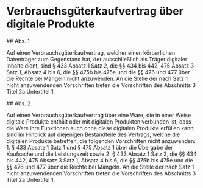 # Verbrauchsgüterkaufvertrag über digitale Produkte



\#\# Abs. 1

 Auf einen Verbrauchsgüterkaufvertrag, welcher einen körperlichen Datenträger zum Gegenstand hat, der ausschließlich als Träger digitaler Inhalte dient, sind § 433 Absatz 1 Satz 2, die §§ 434 bis 442, 475 Absatz 3 Satz 1, Absatz 4 bis 6, die §§ 475b bis 475e und die §§ 476 und 477 über die Rechte bei Mängeln nicht anzuwenden. An die Stelle der nach Satz 1 nicht anzuwendenden Vorschriften treten die Vorschriften des Abschnitts 3 Titel 2a Untertitel 1\.

\#\# Abs. 2

 Auf einen Verbrauchsgüterkaufvertrag über eine Ware, die in einer Weise digitale Produkte enthält oder mit digitalen Produkten verbunden ist, dass die Ware ihre Funktionen auch ohne diese digitalen Produkte erfüllen kann, sind im Hinblick auf diejenigen Bestandteile des Vertrags, welche die digitalen Produkte betreffen, die folgenden Vorschriften nicht anzuwenden:  1\.
 § 433 Absatz 1 Satz 1 und § 475 Absatz 1 über die Übergabe der Kaufsache und die Leistungszeit sowie
 2\.
 § 433 Absatz 1 Satz 2, die §§ 434 bis 442, 475 Absatz 3 Satz 1, Absatz 4 bis 6, die §§ 475b bis 475e und die §§ 476 und 477 über die Rechte bei Mängeln.
An die Stelle der nach Satz 1 nicht anzuwendenden Vorschriften treten die Vorschriften des Abschnitts 3 Titel 2a Untertitel 1\. 

